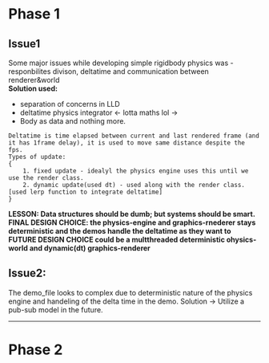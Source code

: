 # Phase 1
## Issue1
 Some major issues while developing simple rigidbody physics was - responbilites divison, deltatime and communication between renderer&world <br>
**Solution used:** 
- separation of concerns in LLD
- deltatime physics integrator <- lotta maths lol ->
- Body as data and nothing more.

```
Deltatime is time elapsed between current and last rendered frame (and it has 1frame delay), it is used to move same distance despite the fps.
Types of update:
{
    1. fixed update - idealyl the physics engine uses this until we use the render class.
    2. dynamic update(used dt) - used along with the render class. [used lerp function to integrate deltatime]
}
```
**LESSON: Data structures should be dumb; but systems should be smart.**
**FINAL DESIGN CHOICE: the physics-engine and graphics-rnederer stays deterministic and the demos handle the deltatime as they want to**
**FUTURE DESIGN CHOICE could be a multthreaded deterministic ohysics-world and dynamic(dt) graphics-renderer**

## Issue2:
The demo_file looks to complex due to deterministic nature of the physics engine and handeling of the delta time in the demo.
Solution -> Utilize a pub-sub model in the future.

---

# Phase 2
